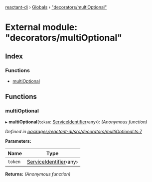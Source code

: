 [reactant-di](../README.md) › [Globals](../globals.md) › ["decorators/multiOptional"](_decorators_multioptional_.md)

# External module: "decorators/multiOptional"

## Index

### Functions

* [multiOptional](_decorators_multioptional_.md#multioptional)

## Functions

###  multiOptional

▸ **multiOptional**(`token`: [ServiceIdentifier](_interfaces_.md#serviceidentifier)‹any›): *(Anonymous function)*

*Defined in [packages/reactant-di/src/decorators/multiOptional.ts:7](https://github.com/unadlib/reactant/blob/156662c/packages/reactant-di/src/decorators/multiOptional.ts#L7)*

**Parameters:**

Name | Type |
------ | ------ |
`token` | [ServiceIdentifier](_interfaces_.md#serviceidentifier)‹any› |

**Returns:** *(Anonymous function)*

